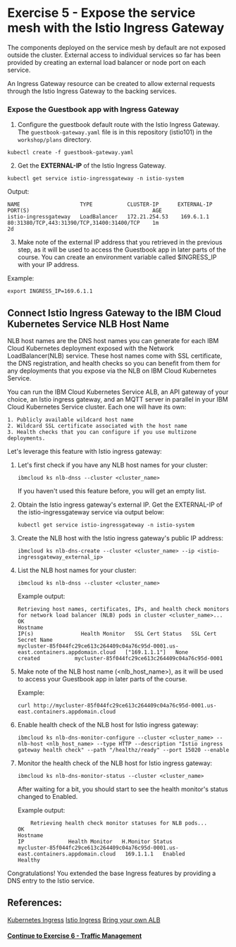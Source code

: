 # Exercise 5 - Expose the service mesh with the Istio Ingress Gateway

The components deployed on the service mesh by default are not exposed outside the cluster. External access to individual services so far has been provided by creating an external load balancer or node port on each service.

An Ingress Gateway resource can be created to allow external requests through the Istio Ingress Gateway to the backing services.

### Expose the Guestbook app with Ingress Gateway

1. Configure the guestbook default route with the Istio Ingress Gateway. The `guestbook-gateway.yaml` file is in this repository (istio101) in the `workshop/plans` directory.

```shell
kubectl create -f guestbook-gateway.yaml
```

2. Get the **EXTERNAL-IP** of the Istio Ingress Gateway.

```shell
kubectl get service istio-ingressgateway -n istio-system
```
Output:
```shell
NAME                   TYPE           CLUSTER-IP      EXTERNAL-IP     PORT(S)                                       AGE
istio-ingressgateway   LoadBalancer   172.21.254.53    169.6.1.1       80:31380/TCP,443:31390/TCP,31400:31400/TCP    1m
2d
```

3. Make note of the external IP address that you retrieved in the previous step, as it will be used to access the Guestbook app in later parts of the course. You can create an environment variable called $INGRESS_IP with your IP address.

Example:
```
export INGRESS_IP=169.6.1.1
```

## Connect Istio Ingress Gateway to the IBM Cloud Kubernetes Service NLB Host Name

NLB host names are the DNS host names you can generate for each IBM Cloud Kubernetes deployment exposed with the Network LoadBalancer(NLB) service. These host names come with SSL certificate, the DNS registration, and health checks so you can benefit from them for any deployments that you expose via the NLB on IBM Cloud Kubernetes Service.

You can run the IBM Cloud Kubernetes Service ALB, an API gateway of your choice, an Istio ingress gateway, and an MQTT server in parallel in your IBM Cloud Kubernetes Service cluster. Each one will have its own:

    1. Publicly available wildcard host name
    2. Wildcard SSL certificate associated with the host name
    3. Health checks that you can configure if you use multizone deployments. 
    
Let's leverage this feature with Istio ingress gateway:

1. Let's first check if you have any NLB host names for your cluster:

    ```shell
    ibmcloud ks nlb-dnss --cluster <cluster_name>
    ```
   If you haven't used this feature before, you will get an empty list.

2. Obtain the Istio ingress gateway's external IP. Get the EXTERNAL-IP of the istio-ingressgateway service via output below:

    ```shell
    kubectl get service istio-ingressgateway -n istio-system
    ```
    
3. Create the NLB host with the Istio ingress gateway's public IP address:

    ```shell
    ibmcloud ks nlb-dns-create --cluster <cluster_name> --ip <istio-ingressgateway_external_ip>
    ```

4. List the NLB host names for your cluster:

    ```shell
    ibmcloud ks nlb-dnss --cluster <cluster_name>
    ```

    Example output:
    ```
   Retrieving host names, certificates, IPs, and health check monitors for network load balancer (NLB) pods in cluster <cluster_name>...
    OK
    Hostname                                                                             IP(s)               Health Monitor   SSL Cert Status   SSL Cert Secret Name   
    mycluster-85f044fc29ce613c264409c04a76c95d-0001.us-east.containers.appdomain.cloud   ["169.1.1.1"]   None             created           mycluster-85f044fc29ce613c264409c04a76c95d-0001   
    ```

5. Make note of the NLB host name (<nlb_host_name>), as it will be used to access your Guestbook app in later parts of the course.

    Example:
    ```
    curl http://mycluster-85f044fc29ce613c264409c04a76c95d-0001.us-east.containers.appdomain.cloud
    ```

6. Enable health check of the NLB host for Istio ingress gateway:

    ```shell
    ibmcloud ks nlb-dns-monitor-configure --cluster <cluster_name> --nlb-host <nlb_host_name> --type HTTP --description "Istio ingress gateway health check" --path "/healthz/ready" --port 15020 --enable
    ```

7. Monitor the health check of the NLB host for Istio ingress gateway:

    ```shell
    ibmcloud ks nlb-dns-monitor-status --cluster <cluster_name>
    ```
    
    After waiting for a bit, you should start to see the health monitor's status changed to Enabled.
    
    Example output:
    ```
        Retrieving health check monitor statuses for NLB pods...
    OK
    Hostname                                                                             IP              Health Monitor   H.Monitor Status   
    mycluster-85f044fc29ce613c264409c04a76c95d-0001.us-east.containers.appdomain.cloud   169.1.1.1   Enabled          Healthy
    ```

Congratulations! You extended the base Ingress features by providing a DNS entry to the Istio service.

## References:
[Kubernetes Ingress](https://kubernetes.io/docs/concepts/services-networking/ingress/)
[Istio Ingress](https://istio.io/docs/tasks/traffic-management/ingress.html)
[Bring your own ALB](https://www.ibm.com/blogs/bluemix/2019/04/bring-your-own-alb-dns-with-health-checks-and-ssl-certificates-beta/)

#### [Continue to Exercise 6 - Traffic Management](../exercise-6/README.md)
